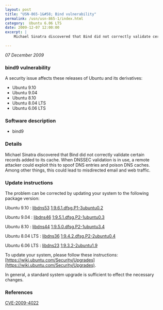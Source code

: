 ```yaml
---
layout: post
title: "USN-865-1&#58; Bind vulnerability"
permalink: /usn/usn-865-1/index.html
category:  Ubuntu 6.06 LTS
date: 2009-12-07 12:00:00
excerpt: |
    Michael Sinatra discovered that Bind did not correctly validate certain records added to its cache. When DNSSEC validation is in use, a remote attacker could exploit this to spoof DNS entries and poison DNS caches. Among other things, this could lead to misdirected email and web traffic. 
    
--- 
```

 
 

*07 December 2009*

### bind9 vulnerability

A security issue affects these releases of Ubuntu and its derivatives:

* Ubuntu 9.10
* Ubuntu 9.04
* Ubuntu 8.10
* Ubuntu 8.04 LTS
* Ubuntu 6.06 LTS

### Software description

* bind9 

### Details

Michael Sinatra discovered that Bind did not correctly validate certain records added to its cache. When DNSSEC validation is in use, a remote attacker could exploit this to spoof DNS entries and poison DNS caches. Among other things, this could lead to misdirected email and web traffic. 

### Update instructions

The problem can be corrected by updating your system to the following package version:

Ubuntu 9.10
 : [libdns53](https://launchpad.net/ubuntu/+source/bind9) <span> [1:9.6.1.dfsg.P1-3ubuntu0.2](https://launchpad.net/ubuntu/+source/bind9/1:9.6.1.dfsg.P1-3ubuntu0.2) </span> 

Ubuntu 9.04
 : [libdns46](https://launchpad.net/ubuntu/+source/bind9) <span> [1:9.5.1.dfsg.P2-1ubuntu0.3](https://launchpad.net/ubuntu/+source/bind9/1:9.5.1.dfsg.P2-1ubuntu0.3) </span> 

Ubuntu 8.10
 : [libdns44](https://launchpad.net/ubuntu/+source/bind9) <span> [1:9.5.0.dfsg.P2-1ubuntu3.4](https://launchpad.net/ubuntu/+source/bind9/1:9.5.0.dfsg.P2-1ubuntu3.4) </span> 

Ubuntu 8.04 LTS
 : [libdns36](https://launchpad.net/ubuntu/+source/bind9) <span> [1:9.4.2.dfsg.P2-2ubuntu0.4](https://launchpad.net/ubuntu/+source/bind9/1:9.4.2.dfsg.P2-2ubuntu0.4) </span> 

Ubuntu 6.06 LTS
 : [libdns23](https://launchpad.net/ubuntu/+source/bind9) <span> [1:9.3.2-2ubuntu1.9](https://launchpad.net/ubuntu/+source/bind9/1:9.3.2-2ubuntu1.9) </span> 

To update your system, please follow these instructions: [https://wiki.ubuntu.com/Security/Upgrades](https://wiki.ubuntu.com/Security/Upgrades).

In general, a standard system upgrade is sufficient to effect the necessary changes. 

### References

 
 [CVE-2009-4022](http://people.ubuntu.com/~ubuntu-security/cve/CVE-2009-4022)
 

